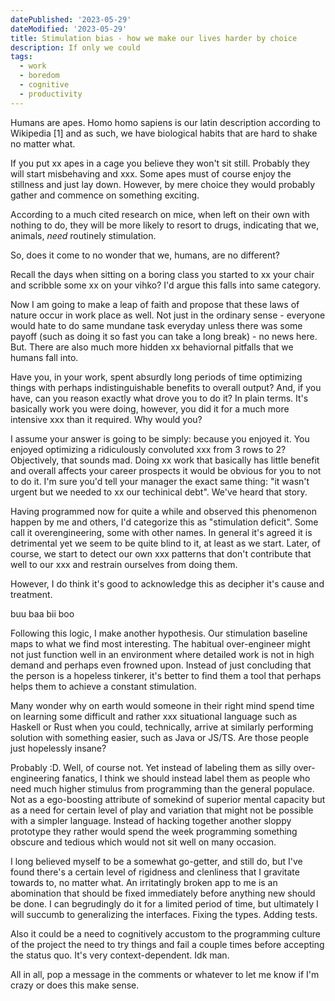 ```yaml
---
datePublished: '2023-05-29'
dateModified: '2023-05-29'
title: Stimulation bias - how we make our lives harder by choice
description: If only we could 
tags:
  - work
  - boredom
  - cognitive
  - productivity
---
```


Humans are apes. Homo homo sapiens is our latin description according to Wikipedia [1] and as such, we have biological habits that are hard to shake no matter what.

If you put xx apes in a cage you believe they won't sit still. Probably they will start misbehaving and xxx. Some apes must of course enjoy the stillness and just lay down. However, by mere choice they would probably gather and commence on something exciting.

According to a much cited research on mice, when left on their own with nothing to do, they will be more likely to resort to drugs, indicating that we, animals, _need_ routinely stimulation. 

So, does it come to no wonder that we, humans, are no different?

Recall the days when sitting on a boring class you started to xx your chair and scribble some xx on your vihko? I'd argue this falls into same category.



Now I am going to make a leap of faith and propose that these laws of nature occur in work place as well. Not just in the ordinary sense - everyone would hate to do same mundane task everyday unless there was some payoff (such as doing it so fast you can take a long break) - no news here. But. There are also much more hidden xx behaviornal pitfalls that we humans fall into. 

Have you, in your work, spent absurdly long periods of time optimizing things with perhaps indistinguishable benefits to overall output? And, if you have, can you reason exactly what drove you to do it? In plain terms. It's basically work you were doing, however, you did it for a much more intensive xxx than it required. Why would you?

I assume your answer is going to be simply: because you enjoyed it. You enjoyed optimizing a ridiculously convoluted xxx from 3 rows to 2? Objectively, that sounds mad. Doing xx work that basically has little benefit and overall affects your career prospects it would be obvious for you to not to do it. I'm sure you'd tell your manager the exact same thing: "it wasn't urgent but we needed to xx our techinical debt". We've heard that story.

Having programmed now for quite a while and observed this phenomenon happen by me and others, I'd categorize this as "stimulation deficit". Some call it overengineering, some with other names. In general it's agreed it is detrimental yet we seem to be quite blind to it, at least as we start. Later, of course, we start to detect our own xxx patterns that don't contribute that well to our xxx and restrain ourselves from doing them. 

However, I do think it's good to acknowledge this as decipher it's cause and treatment. 

buu baa bii boo

Following this logic, I make another hypothesis. Our stimulation baseline maps to what we find most interesting. The habitual over-engineer might not just function well in an environment where detailed work is not in high demand and perhaps even frowned upon. Instead of just concluding that the person is a hopeless tinkerer, it's better to find them a tool that perhaps helps them to achieve a constant stimulation.

Many wonder why on earth would someone in their right mind spend time on learning some difficult and rather xxx situational language such as Haskell or Rust when you could, technically, arrive at similarly performing solution with something easier, such as Java or JS/TS. Are those people just hopelessly insane?

Probably :D. Well, of course not. Yet instead of labeling them as silly over-engineering fanatics, I think we should instead label them as people who need much higher stimulus from programming than the general populace. Not as a ego-boosting attribute of somekind of superior mental capacity but as a need for certain level of play and variation that might not be possible with a simpler language. Instead of hacking together another sloppy prototype they rather would spend the week programming something obscure and tedious which would not sit well on many occasion.

I long believed myself to be a somewhat go-getter, and still do, but I've found there's a certain level of rigidness and clenliness that I gravitate towards to, no matter what. An irritatingly broken app to me is an abomination that should be fixed immediately before anything new should be done. I can begrudingly do it for a limited period of time, but ultimately I will succumb to generalizing the interfaces. Fixing the types. Adding tests.

Also it could be a need to cognitively accustom to the programming culture of the project the need to try things and fail a couple times before accepting the status quo. It's very context-dependent. Idk man.

All in all, pop a message in the comments or whatever to let me know if I'm crazy or does this make sense. 

